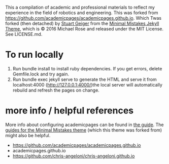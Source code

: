 This a compilation of academic and professional materials to reflect my experience in the field of robotics and engineering. This was forked from https://github.com/academicpages/academicpages.github.io. Which Twas forked (then detached) by [Stuart Geiger](https://github.com/staeiou) from the [Minimal Mistakes Jekyll Theme](https://mmistakes.github.io/minimal-mistakes/), which is © 2016 Michael Rose and released under the MIT License. See LICENSE.md.


# To run locally
1. Run bundle install to install ruby dependencies. If you get errors, delete Gemfile.lock and try again.
2. Run bundle exec jekyll serve to generate the HTML and serve it from localhost:4000 (http://127.0.0.1:4000/)the local server will automatically rebuild and refresh the pages on change.



# more info / helpful references
More info about configuring academicpages can be found in [the guide](https://academicpages.github.io/markdown/). The [guides for the Minimal Mistakes theme](https://mmistakes.github.io/minimal-mistakes/docs/configuration/) (which this theme was forked from) might also be helpful.

* https://github.com/academicpages/academicpages.github.io
* academicpages.github.io
* https://github.com/chris-angeloni/chris-angeloni.github.io 